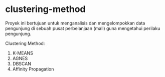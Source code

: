 # clustering-method
Proyek ini bertujuan untuk menganalisis dan mengelompokkan data pengunjung di sebuah pusat perbelanjaan (mall) guna mengetahui perilaku pengunjung. 

Clustering Method: 
1. K-MEANS
2. AGNES
3. DBSCAN
4. Affinity Propagation
